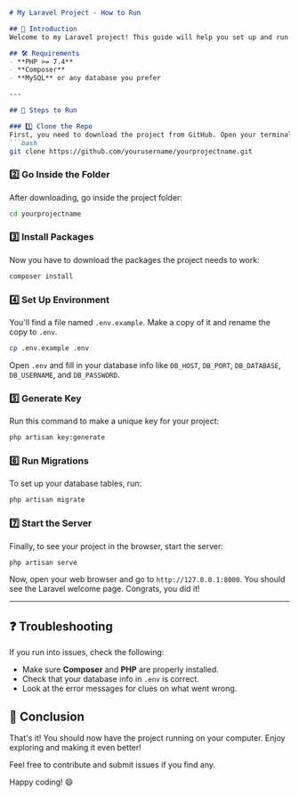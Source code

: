 ```markdown
# My Laravel Project - How to Run

## 📝 Introduction
Welcome to my Laravel project! This guide will help you set up and run the project on your local machine.

## 🛠 Requirements
- **PHP >= 7.4**
- **Composer**
- **MySQL** or any database you prefer

---

## 🚀 Steps to Run

### 1️⃣ Clone the Repo
First, you need to download the project from GitHub. Open your terminal and run:
```bash
git clone https://github.com/yourusername/yourprojectname.git
```

### 2️⃣ Go Inside the Folder
After downloading, go inside the project folder:
```bash
cd yourprojectname
```

### 3️⃣ Install Packages
Now you have to download the packages the project needs to work:
```bash
composer install
```

### 4️⃣ Set Up Environment
You'll find a file named `.env.example`. Make a copy of it and rename the copy to `.env`.
```bash
cp .env.example .env
```
Open `.env` and fill in your database info like `DB_HOST`, `DB_PORT`, `DB_DATABASE`, `DB_USERNAME`, and `DB_PASSWORD`.

### 5️⃣ Generate Key
Run this command to make a unique key for your project:
```bash
php artisan key:generate
```

### 6️⃣ Run Migrations
To set up your database tables, run:
```bash
php artisan migrate
```

### 7️⃣ Start the Server
Finally, to see your project in the browser, start the server:
```bash
php artisan serve
```
Now, open your web browser and go to `http://127.0.0.1:8000`. You should see the Laravel welcome page. Congrats, you did it!

---

## ❓ Troubleshooting
If you run into issues, check the following:
- Make sure **Composer** and **PHP** are properly installed.
- Check that your database info in `.env` is correct.
- Look at the error messages for clues on what went wrong.

## 🎉 Conclusion
That's it! You should now have the project running on your computer. Enjoy exploring and making it even better!

Feel free to contribute and submit issues if you find any.

Happy coding! 😄
```


